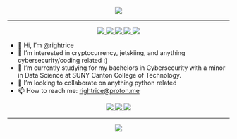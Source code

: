 <p align="center">
<a href="https://github.com/rightrice">
    <img src="https://github-readme-stats.vercel.app/api?username=rightrice&show_icons=true&theme=aura">
</a>
<hr>
<p align="center">
<a href="https://specchiocyber.com" target="_blank">
    <img src="https://img.shields.io/badge/Website-specchiocyber.com-blueviolet?style=flat-square">
</a> 

<a href="https://specchiocyber.com/Alan-Specchio-Jr-Resume.pdf" target="_blank">
    <img src="https://img.shields.io/badge/Resume-PDF-blueviolet?style=flat-square">
</a>

<a href="https://www.linkedin.com/in/alan-specchio/" target="_blank">
    <img src="https://img.shields.io/badge/Profile-LinkedIn-blueviolet?style=flat-square">
</a>

<a href="https://twitter.com/rightrice607" target="_blank">
    <img src="https://img.shields.io/badge/Profile-Twitter-blueviolet?style=flat-square">
</a>
<a href="mailto:rightrice@proton.me">    
    <img src="https://img.shields.io/badge/Email-rightrice@proton.me-informational?style=flat-square&color=8B89CC&logo=protonmail&logoColor=white">
</a>


- 👋 Hi, I’m @rightrice
- 👀 I’m interested in cryptocurrency, jetskiing, and anything cybersecurity/coding related :)
- 🌱 I’m currently studying for my bachelors in Cybersecurity with a minor in Data Science at SUNY Canton College of Technology.
- 💞️ I’m looking to collaborate on anything python related
- 📫 How to reach me: rightrice@proton.me

<p align="center">
<a href="https://ubuntu.com/" target="_blank">        
    <img src="https://img.shields.io/badge/OS-Ubuntu%20Linux-blueviolet?style=flat-square&logo=linux&logoColor=white">
</a>    
<a href="https://microsoft.com" target="_blank">          
    <img src="https://img.shields.io/badge/OS-Windows%2011-blueviolet?style=flat-square&logo=windows&logoColor=white">
</a>    
<a href="https://code.visualstudio.com/" target="_blank">          
    <img src="https://img.shields.io/badge/Editor-VSCode-blueviolet?style=flat-square&logo=visual-studio-code&logoColor=white">
</a>
    
<hr> 
<p align="center">
<a href="https://github.com/rightrice">
    <img src="https://github-readme-stats.vercel.app/api/top-langs/?username=rightrice&hide=TeX&layout=compact&theme=aura">
</a> 
    


<!---
rightrice/rightrice is a ✨ special ✨ repository because its `README.md` (this file) appears on your GitHub profile.
You can click the Preview link to take a look at your changes.
--->
